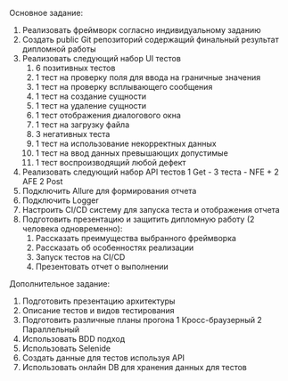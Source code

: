 Основное задание:
1. 	Реализовать фреймворк согласно индивидуальному заданию
2. 	Создать public Git репозиторий содержащий финальный результат дипломной работы
3. 	Реализовать следующий набор UI тестов
      1. 	6 позитивных тестов
      2. 	1 тест на проверку поля для ввода на граничные значения
      3. 	1 тест на проверку всплывающего сообщения
      4. 	1 тест на создание сущности
      4. 	1 тест на удаление сущности
      5. 	1 тест отображения диалогового окна
      6. 	1 тест на загрузку файла
      7. 	3 негативных теста
      8. 	1 тест на использование некорректных данных
      9. 	1 тест на ввод данных превышающих допустимые
      10. 	1 тест воспроизводящий любой дефект
4. 	Реализовать следующий набор API тестов
      1  Get - 3 теста - NFE + 2 AFE
      2  Post
5. 	Подключить Allure для формирования отчета
6.   Подключить Logger
7. 	Настроить CI/CD систему для запуска теста и отображения отчета
8. 	Подготовить презентацию и защитить дипломную работу (2 человека одновременно):
      1. 	Рассказать преимущества выбранного фреймворка
      2. 	Рассказать об особенностях реализации
      3. 	Запуск тестов на CI/CD
      4. 	Презентовать отчет о выполнении

Дополнительное задание:
1. 	Подготовить презентацию архитектуры
2. 	Описание тестов и видов тестирования
3. 	Подготовить различные планы прогона
      1 Кросс-браузерный
      2 Параллельный
4. 	Использовать BDD подход
5. 	Использовать Selenide
6. 	Создать данные для тестов используя API
7. Использовать онлайн DB для хранения данных для тестов
